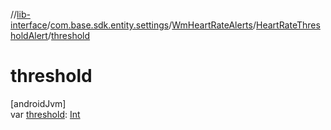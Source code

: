 //[lib-interface](../../../../index.md)/[com.base.sdk.entity.settings](../../index.md)/[WmHeartRateAlerts](../index.md)/[HeartRateThresholdAlert](index.md)/[threshold](threshold.md)

# threshold

[androidJvm]\
var [threshold](threshold.md): [Int](https://kotlinlang.org/api/latest/jvm/stdlib/kotlin/-int/index.html)
